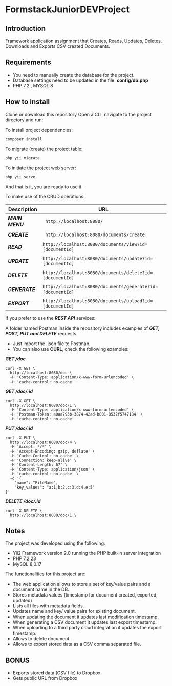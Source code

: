 # FormstackJuniorDEVProject

## Introduction
Framework application assignment that Creates, Reads, Updates, Deletes, Downloads and Exports CSV created Documents.

## Requirements
* You need to manually create the database for the project.
* Database settings need to be updated in the file: __config/db.php__<br>
* PHP 7.2 , MYSQL 8

## How to install
Clone or download this repository
Open a CLI, navigate to the project directory and run:

To install project dependencies:
```
composer install  
```

To migrate (create) the project table:
```
php yii migrate
```

To initiate the project web server:
```
php yii serve
```
And that is it, you are ready to use it.

To make use of the CRUD operations:<br />

| Description | URL  |
| --- | --- |
|*__MAIN MENU__* |``` http://localhost:8080/``` |
|  | |
|*__CREATE__* |``` http://localhost:8080/documents/create```|
| |  |
|*__READ__* | ```http://localhost:8080/documents/view?id=[documentId]``` |
|  |  |
|*__UPDATE__*| ```http://localhost:8080/documents/update?id=[documentId]``` |
|  |  |
|*__DELETE__* | ```http://localhost:8080/documents/delete?id=[documentId]``` |
|  |  |
|*__GENERATE__*| ```http://localhost:8080/documents/generate?id=[documentId]``` |
|  |  |
|*__EXPORT__*| ```http://localhost:8080/documents/upload?id=[documentId]``` |


If you prefer to use the *__REST API__* services:

A folder named Postman inside the repository includes examples of *__GET, POST, PUT and DELETE__* requests.

* Just import the .json file to Postman.
* You can also use __CURL__, check the following examples:

*__GET /doc__* 
```
curl -X GET \
  http://localhost:8080/doc \
  -H 'Content-Type: application/x-www-form-urlencoded' \
  -H 'cache-control: no-cache'
```
*__GET /doc/:id__* 
```
curl -X GET \
  http://localhost:8080/doc/1 \
  -H 'Content-Type: application/x-www-form-urlencoded' \
  -H 'Postman-Token: a0aa793b-3874-42ad-b801-8532f5747184' \
  -H 'cache-control: no-cache'

```
*__PUT /doc/:id__* 
```
curl -X PUT \
  http://localhost:8080/doc/4 \
  -H 'Accept: */*' \
  -H 'Accept-Encoding: gzip, deflate' \
  -H 'Cache-Control: no-cache' \
  -H 'Connection: keep-alive' \
  -H 'Content-Length: 67' \
  -H 'Content-Type: application/json' \
  -H 'cache-control: no-cache' \
  -d '{
    "name": "FileName",
    "key_values": "a:1,b:2,c:3,d:4,e:5"
}'
```
*__DELETE /doc/:id__* 
```
curl -X DELETE \
  http://localhost:8080/doc/1 \
 ```

## Notes
The project was developed using the following:
* Yii2 Framework version 2.0 running the PHP built-in server integration
* PHP 7.2.23 
* MySQL 8.0.17

The functionalities for this project are:<br />
* The web application allows to store a set of key/value pairs and a document name in the DB.<br />
* Stores metadata values (timestamp for document created, exported, updated)<br />
* Lists all files with metadata fields.<br />
* Updates name and key/ value pairs for existing document.<br />
* When updating the document it updates last modification timestamp.<br />
* When generating a CSV document it updates last export timestamp.<br />
* When uploading to a third party cloud integration it updates the export timestamp.<br />
* Allows to delete document.<br />
* Allows to export stored data as a CSV comma separated file.<br />

## BONUS<br />
* Exports stored data (CSV file) to Dropbox <br />
* Gets public URL from Dropbox <br />






